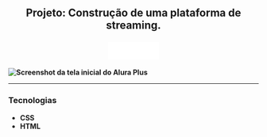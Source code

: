 

<h2><p align="center"><strong>Projeto: Construção de uma plataforma de streaming.</p></h2>

<p align="center"><img src="img/Logo.png" alt="Alura+"</p>

![Screenshot da tela inicial do Alura Plus](https://imgur.com/nKUf7MK.png)

<hr>

 <h3>Tecnologias</h3>
 
  
 
 <ul>
  <li>CSS</li>
  <li>HTML</li>
</ul>



